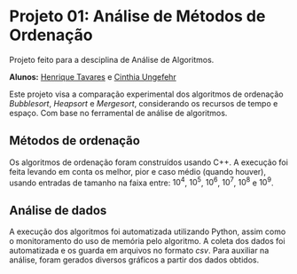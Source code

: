 # Projeto 01: Análise de Métodos de Ordenação

Projeto feito para a desciplina de Análise de Algoritmos.

**Alunos:** [Henrique Tavares](https://github.com/henrique-tavares) e [Cinthia Ungefehr](https://github.com/CinthiaNagahama)

Este projeto visa a comparação experimental dos algoritmos de ordenação *Bubblesort*, *Heapsort* e *Mergesort*, considerando os recursos de tempo e espaço. Com base no ferramental de análise de algoritmos.

## Métodos de ordenação

Os algoritmos de ordenação foram construídos usando C++. A execução foi feita levando em conta os melhor, pior e caso médio (quando houver), usando entradas de tamanho na faixa entre: $10^4$, $10^5$, $10^6$, $10^7$, $10^8$ e $10^9$.

## Análise de dados

A execução dos algoritmos foi automatizada utilizando Python, assim como o monitoramento do uso de memória pelo algoritmo. A coleta dos dados foi automatizada e os guarda em arquivos no formato *csv*. Para auxiliar na análise, foram gerados diversos gráficos a partir dos dados obtidos.
